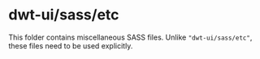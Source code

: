 # dwt-ui/sass/etc

This folder contains miscellaneous SASS files. Unlike `"dwt-ui/sass/etc"`, these files
need to be used explicitly.

